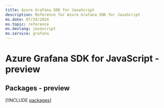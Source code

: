 ```yaml
---
title: Azure Grafana SDK for JavaScript
description: Reference for Azure Grafana SDK for JavaScript
ms.date: 07/24/2024
ms.topic: reference
ms.devlang: javascript
ms.service: grafana
---
```

# Azure Grafana SDK for JavaScript - preview
## Packages - preview
[!INCLUDE [packages](grafana-index.md)]